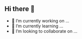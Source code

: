 ## Hi there 👋
- 🔭 I’m currently working on ...
- 🌱 I’m currently learning ...
- 👯 I’m looking to collaborate on ...




<!--
**Samuelberhan98736/SamuelBerhan98736** is a ✨ _special_ ✨ repository because its `README.md` (this file) appears on your GitHub profile.

Here are some ideas to get you started:

- 🔭 I’m currently working on ...
- 🌱 I’m currently learning ...
- 👯 I’m looking to collaborate on ...
- 🤔 I’m looking for help with ...
- 💬 Ask me about ...
- 📫 How to reach me: ...
- 😄 Pronouns: ...
- ⚡ Fun fact: ...
-->
